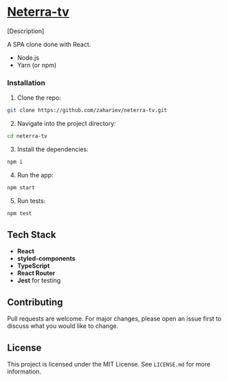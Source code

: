 # [Neterra-tv](http://zahariev.github.io/neterra-tv)

[Description]

A SPA clone done with React.

- Node.js
- Yarn (or npm)

### Installation

1. Clone the repo:

```bash
git clone https://github.com/zahariev/neterra-tv.git
```

2. Navigate into the project directory:

```bash
cd neterra-tv
```

3. Install the dependencies:

```bash
npm i
```

4. Run the app:

```bash
npm start
```

5. Run tests:

```bash
npm test
```

## Tech Stack

- **React**
- **styled-components**
- **TypeScript**
- **React Router**
- **Jest** for testing

## Contributing

Pull requests are welcome. For major changes, please open an issue first to discuss what you would like to change.

## License

This project is licensed under the MIT License. See `LICENSE.md` for more information.
